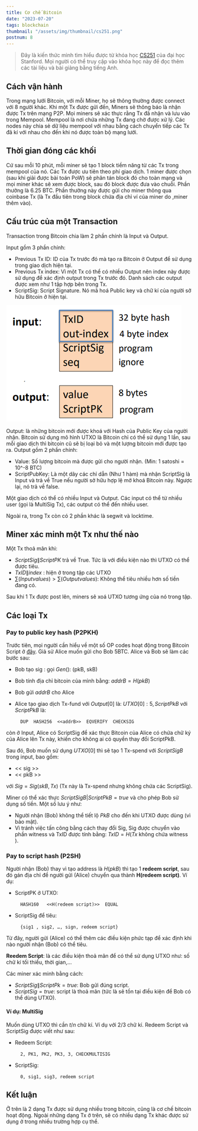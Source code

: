 ```yaml
---
title: Cơ chế Bitcoin
date: "2023-07-20"
tags: blockchain
thumbnail: "/assets/img/thumbnail/cs251.png"
postnum: 8
---
```

> Đây là kiến thức mình tìm hiểu được từ khóa học [CS251](https://cs251.stanford.edu/syllabus.html) của đại học Stanford. Mọi người có thể truy cập vào khóa học này để đọc thêm các tài liệu và bài giảng bằng tiếng Anh.

## Cách vận hành

Trong mạng lưới Bitcoin, với mỗi Miner, họ sẽ thông thường được connect với 8 người khác. Khi một Tx được gửi đến, Miners sẽ thông báo là nhận được Tx trên mạng P2P. Mọi miners sẽ xác thực rằng Tx đã nhận và lưu vào trong Mempool. Mempool là nơi chứa những Tx đang chờ được xử lý. Các nodes này chia sẻ dữ liệu mempool với nhau bằng cách chuyển tiếp các Tx đã kí với nhau cho đến khi nó được toàn bộ mạng lưới.

## Thời gian đóng các khối

Cứ sau mỗi 10 phút, mỗi miner sẽ tạo 1 block tiềm năng từ các Tx trong mempool của nó. Các Tx được ưu tiên theo phí giao dịch. 1 miner được chọn (sau khi giải được bài toán PoW) sẽ phân tán block đó cho toàn mạng và mọi miner khác sẽ xem được block, sau đó block được đưa vào chuỗi. Phần thưởng là 6.25 BTC. Phần thưởng này được gửi cho miner thông qua coinbase Tx (là Tx đầu tiên trong block chứa địa chỉ ví của miner do ,miner thêm vào).

## Cấu trúc của một Transaction

Transaction trong Bitcoin chia làm 2 phần chính là Input và Output.

Input gồm 3 phần chính:

- Previous Tx ID: ID của Tx trước đó mà tạo ra Bitcoin ở Output để sử dụng trong giao dịch hiện tại.
- Previous Tx index: Vì một Tx có thể có nhiều Output nên index này được sử dụng để xác định output trong Tx trước đó. Danh sách các output được xem như 1 tập hợp bên trong Tx.
- ScriptSig: Script Signature. Nó mã hoá Public key và chữ kí của người sở hữu Bitcoin ở hiện tại.

<a class="post-image" >
<img itemprop="image"  src="/assets/img/post_img/post8_1.PNG"/>
</a>

Output: là những bitcoin mới được khoá với Hash của Public Key của người nhận. Bitcoin sử dụng mô hình UTXO là Bitcoin chỉ có thể sử dụng 1 lần, sau mỗi giao dịch thì bitcoin cũ sẽ bị loại bỏ và một lượng bitcoin mới được tạo ra. Output gồm 2 phần chính:

- Value: Số lượng bitcoin mà được gửi cho người nhận. (Min: 1 satoshi = 10^-8 BTC)
- ScriptPubKey: Là một dãy các chỉ dẫn (Như 1 hàm) mà nhận ScriptSig là Input và trả về True nếu người sở hữu hợp lệ mở khoá Bitcoin này. Ngược lại, nó trả về false.

Một giao dịch có thể có nhiều Input và Output. Các input có thể từ nhiều user (gọi là MultiSig Tx), các output có thể đến nhiều user.

Ngoài ra, trong Tx còn có 2 phần khác là segwit và locktime.

## Miner xác minh một Tx như thế nào

Một Tx thoả mãn khi:

- $ScriptSig \|ScriptPK$ trả về True. Tức là với điều kiện nào thì UTXO có thể được tiêu.
- $TxID\|index$ : hiện ở trong tập các UTXO
- $\sum (Input values) > \sum (Output values)$: Không thể tiêu nhiều hơn số tiền đang có.

Sau khi 1 Tx được post lên, miners sẽ xoá UTXO tương ứng của nó trong tập.

## Các loại Tx

### Pay to public key hash (P2PKH)

Trước tiên, mọi người cần hiểu về một số OP codes hoạt động trong Bitcoin Script ở [đây](https://wiki.bitcoinsv.io/index.php/Opcodes_used_in_Bitcoin_Script).
Giả sử Alice muốn gửi cho Bob 5BTC. Alice và Bob sẽ làm các bước sau:

- Bob tạo sig : gọi $Gen()$:  (pkB, skB)
- Bob tính địa chỉ bitcoin của mình bằng: $addrB = H(pkB)$
- Bob gửi $addrB$ cho Alice
- Alice tạo giao dịch Tx-fund với $Output[0]$ là: $UTXO[0] : 5, ScriptPkB$ với $ScriptPkB$ là:

	    DUP  HASH256  <<addrB>>  EQVERIFY  CHECKSIG

còn ở Input, Alice có ScriptSig để xác thực Bitcoin của Alice có chứa chữ ký của Alice lên Tx này, khiến cho không ai có quyền thay đổi ScriptPkB.

Sau đó, Bob muốn sử dụng $UTXO[0]$ thì sẽ tạo 1 Tx-spend với $ScriptSigB$ trong input, bao gồm:

- << sig >>
- << pkB >>

với $Sig = Sig(skB, Tx)$ (Tx này là Tx-spend nhưng không chứa các ScriptSig).

Miner có thể xác thực $ScriptSigB|ScriptPkB = true$ và cho phép Bob sử dụng số tiền.
Một số lưu ý như:

- Người nhận (Bob) không thể tiết lộ $PkB$ cho đến khi UTXO được dùng (vì bảo mật).
- Vì tránh việc tấn công bằng cách thay đổi Sig, Sig được chuyển vào phần witness và TxID được tính bằng:               $TxID = H(Tx$ không chứa witness $)$.


### Pay to script hash (P2SH)

Người nhận (Bob) thay vì tạo address là $H(pkB)$ thì tạo 1 **redeem script**, sau đó gán địa chỉ để người gửi (Alice) chuyển qua thành **H(redeem script)**.
Ví dụ:

- ScriptPK ở UTXO: 

		HASH160   <<H(redeem script)>>  EQUAL
- ScriptSig để tiêu: 

		{sig1 , sig2, …, sign, redeem script}

Từ đây, người gửi (Alice) có thể thêm các điều kiện phức tạp để xác định khi nào người nhận (Bob) có thể tiêu.

**Reedem Script**: là các điều kiện thoả mãn để có thể sử dụng UTXO như: số chữ kí tối thiểu, thời gian,...

Các miner xác minh bằng cách:

- $ScriptSig\|ScriptPk = true$: Bob gửi đúng script.
- $ScriptSig = true$: script là thoả mãn (tức là sẽ tồn tại điều kiện để Bob có thể dùng UTXO).

#### Ví dụ: MultiSig

Muốn dùng UTXO thì cần $t/n$ chữ kí. Ví dụ với $2 / 3$ chữ kí. Redeem Script và ScriptSig được viết như sau:

- Redeem Script:  

		2, PK1, PK2, PK3, 3, CHECKMULTISIG
- ScriptSig: 
		
		0, sig1, sig3, redeem script

## Kết luận

Ở trên là 2 dạng Tx được sử dụng nhiều trong bitcoin, cũng là cơ chế bitcoin hoạt động. Ngoài những dạng Tx ở trên, sẽ có nhiều dạng Tx khác được sử dụng ở trong nhiều trường hợp cụ thể.
